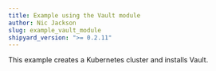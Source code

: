 ```yaml
---
title: Example using the Vault module
author: Nic Jackson
slug: example_vault_module
shipyard_version: ">= 0.2.11"
---
```


This example creates a Kubernetes cluster and installs Vault.